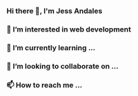 ### Hi there 👋, I'm Jess Andales

### 👀 I’m interested in  web development
### 🌱 I’m currently learning ...
### 💞️ I’m looking to collaborate on ...
### 📫 How to reach me ...


  
  
  




